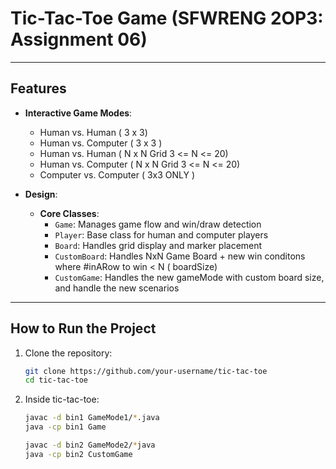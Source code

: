 # Tic-Tac-Toe Game (SFWRENG 2OP3: Assignment 06)

---

## Features

- **Interactive Game Modes**:
  - Human vs. Human ( 3 x 3)
  - Human vs. Computer ( 3 x 3 )
  - Human vs. Human ( N x N Grid 3 <= N <= 20)
  - Human vs. Computer ( N x N Grid 3 <= N <= 20)
  - Computer vs. Computer ( 3x3 ONLY )

- **Design**:
  - **Core Classes**:
    - `Game`: Manages game flow and win/draw detection
    - `Player`: Base class for human and computer players
    - `Board`: Handles grid display and marker placement
    - `CustomBoard`: Handles NxN Game Board + new win conditons where #inARow to win < N ( boardSize) 
    - `CustomGame`: Handles the new gameMode with custom board size, and handle the new scenarios

---

## How to Run the Project
1. Clone the repository:
   ```bash
   git clone https://github.com/your-username/tic-tac-toe
   cd tic-tac-toe
2. Inside tic-tac-toe: 
   ```bash 
   javac -d bin1 GameMode1/*.java
   java -cp bin1 Game

   javac -d bin2 GameMode2/*java
   java -cp bin2 CustomGame

  
